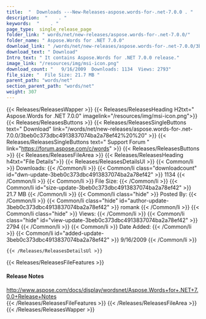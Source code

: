 ```yaml
---
title:  "  Downloads ---New-Releases-aspose.words-for-.net-7.0.0 . " 
description:  "    . " 
keywords:  "    . " 
page_type:  single_release_page
folder_link: " words/net/new-releases/aspose.words-for-.net-7.0.0/"
folder_name: " Aspose.Words for .NET 7.0.0"
download_link: " /words/net/new-releases/aspose.words-for-.net-7.0.0/3beb0c373dbc4913837074ba2a78ef42"
download_text: " Download"
Intro_text: " It contains Aspose.Words for .NET 7.0.0 release."
image_link: "/resources/img/msi-icon.png"
download_count: "   9/16/2009  Downloads: 1134  Views: 2793"
file_size: "  File Size: 21.7 MB "
parent_path: "words/net"
section_parent_path: "words/net"
weight: 307 
---
```


{{< Releases/ReleasesWapper >}}
  {{< Releases/ReleasesHeading H2txt=" Aspose.Words for .NET 7.0.0" imagelink="/resources/img/msi-icon.png">}}
  {{< Releases/ReleasesButtons >}}
    {{< Releases/ReleasesSingleButtons text=" Download" link="/words/net/new-releases/aspose.words-for-.net-7.0.0/3beb0c373dbc4913837074ba2a78ef42%20%20" >}}
    {{< Releases/ReleasesSingleButtons text=" Support Forum " link="https://forum.aspose.com/c/words" >}}
  {{< Releases/ReleasesButtons >}}
  {{< Releases/ReleasesFileArea >}}
    {{< Releases/ReleasesHeading h4txt="File Details">}}
    {{< Releases/ReleasesDetailsUl >}}
            {{< Common/li  >}} Downloads: {{< /Common/li >}} 
      {{< Common/li class="downloadcount" id="dwn-update-3beb0c373dbc4913837074ba2a78ef42" >}} 1134 {{< /Common/li >}} 
      {{< Common/li  >}} File Size: {{< /Common/li >}} 
      {{< Common/li id="size-update-3beb0c373dbc4913837074ba2a78ef42" >}} 21.7 MB {{< /Common/li >}} 
      {{< Common/li  class="hide" >}} Posted By: {{< /Common/li >}} 
      {{< Common/li class="hide" id="author-update-3beb0c373dbc4913837074ba2a78ef42" >}} romank {{< /Common/li >}} 
      {{< Common/li class="hide"  >}} Views: {{< /Common/li >}} 
      {{< Common/li class="hide" id="view-update-3beb0c373dbc4913837074ba2a78ef42" >}} 2794 {{< /Common/li >}} 
      {{< Common/li  >}} Date Added: {{< /Common/li >}} 
      {{< Common/li id="added-update-3beb0c373dbc4913837074ba2a78ef42" >}} 9/16/2009 {{< /Common/li >}} 

    {{< /Releases/ReleasesDetailsUl >}}

  {{< Releases/ReleasesFileFeatures >}}
      <h4>Release Notes</h4><div><a href="http://www.aspose.com/docs/display/wordsnet/Aspose.Words+for+.NET+7.0.0+Release+Notes">http://www.aspose.com/docs/display/wordsnet/Aspose.Words+for+.NET+7.0.0+Release+Notes</a></div>
  {{< /Releases/ReleasesFileFeatures >}}
 {{< /Releases/ReleasesFileArea >}}
{{< /Releases/ReleasesWapper >}}


